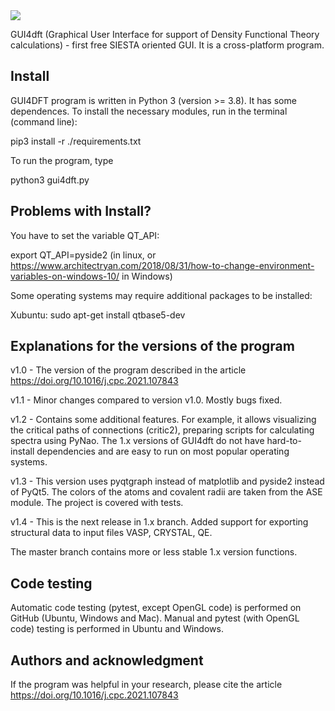 <a href="https://codecov.io/gh/sozykinsa/GUI4dft">
  <img src="https://codecov.io/gh/sozykinsa/GUI4dft/branch/master/graph/badge.svg?token=DFP49S1OVG"/>
</a>

GUI4dft (Graphical User Interface for support of Density Functional Theory calculations) - first free SIESTA oriented GUI. It is a cross-platform program. 

## Install
GUI4DFT program is written in Python 3 (version >= 3.8). It has some dependences. To install the necessary modules, run in the terminal (command line):

pip3 install -r ./requirements.txt

To run the program, type

python3 gui4dft.py

## Problems with Install?

You have to set the variable QT_API:

export QT_API=pyside2 (in linux, or https://www.architectryan.com/2018/08/31/how-to-change-environment-variables-on-windows-10/ in Windows)

Some operating systems may require additional packages to be installed:

Xubuntu: sudo apt-get install qtbase5-dev

## Explanations for the versions of the program

v1.0 - The version of the program described in the article https://doi.org/10.1016/j.cpc.2021.107843

v1.1 - Minor changes compared to version v1.0. Mostly bugs fixed.

v1.2 - Contains some additional features. For example, it allows visualizing the critical paths of connections (critic2), preparing scripts for calculating spectra using PyNao. The 1.x versions of GUI4dft do not have hard-to-install dependencies and are easy to run on most popular operating systems.

v1.3 - This version uses pyqtgraph instead of matplotlib and pyside2 instead of PyQt5. The colors of the atoms and covalent radii are taken from the ASE module. The project is covered with tests.

v1.4 - This is the next release in 1.x branch. Added support for exporting structural data to input files VASP, CRYSTAL, QE.

The master branch contains more or less stable 1.x version functions.

## Code testing
Automatic code testing (pytest, except OpenGL code) is performed on GitHub (Ubuntu, Windows and Mac). Manual and pytest (with OpenGL code) testing is performed in Ubuntu and Windows.

## Authors and acknowledgment
If the program was helpful in your research, please cite the article https://doi.org/10.1016/j.cpc.2021.107843